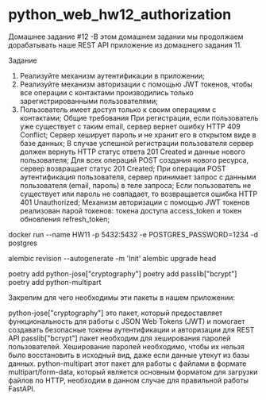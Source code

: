 # python_web_hw12_authorization

Домашнее задание #12
-В этом домашнем задании мы продолжаем дорабатывать наше REST API приложение из домашнего задания 11.

Задание
 1. Реализуйте механизм аутентификации в приложении;
 2. Реализуйте механизм авторизации с помощью JWT токенов, чтобы все операции с контактами производились только зарегистрированными пользователями;
 3. Пользователь имеет доступ только к своим операциям с контактами;
Общие требования
При регистрации, если пользователь уже существует с таким email, сервер вернет ошибку HTTP 409 Conflict;
Сервер хеширует пароль и не хранит его в открытом виде в базе данных;
В случае успешной регистрации пользователя сервер должен вернуть HTTP статус ответа 201 Created и данные нового пользователя;
Для всех операций POST создания нового ресурса, сервер возвращает статус 201 Created;
При операции POST аутентификация пользователя, сервер принимает запрос с данными пользователя (email, пароль) в теле запроса;
Если пользователь не существует или пароль не совпадает, то возвращается ошибка HTTP 401 Unauthorized;
Механизм авторизации с помощью JWT токенов реализован парой токенов: токена доступа access_token и токен обновления refresh_token;




docker run --name HW11 -p 5432:5432 -e POSTGRES_PASSWORD=1234 -d postgres


alembic revision --autogenerate -m 'Init' 
alembic upgrade head

poetry add python-jose["cryptography"]
poetry add passlib["bcrypt"]
poetry add python-multipart

Закрепим для чего необходимы эти пакеты в нашем приложении:

python-jose["cryptography"] это пакет, который предоставляет функциональность для работы с JSON Web Tokens (JWT) и помогает создавать безопасные токены аутентификации и авторизации для REST API
passlib["bcrypt"] пакет необходим для хеширования паролей пользователей. Хеширование паролей необходимо, чтобы их нельзя было восстановить в исходный вид, даже если данные утекут из базы данных.
python-multipart этот пакет для работы с файлами в формате multipart/form-data, который является основным форматом для загрузки файлов по HTTP, необходим в данном случае для правильной работы FastAPI.